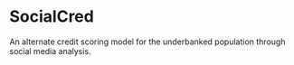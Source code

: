 # SocialCred
An alternate credit scoring model for the underbanked population through social media analysis.
